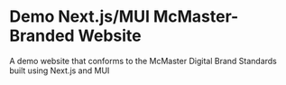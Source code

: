 # Demo Next.js/MUI McMaster-Branded Website
A demo website that conforms to the McMaster Digital Brand Standards built using Next.js and MUI
